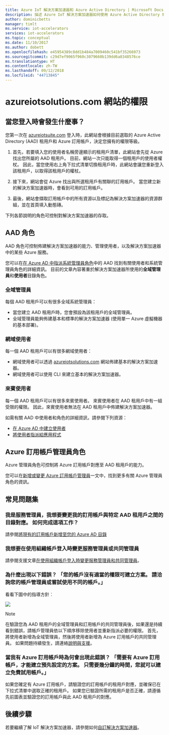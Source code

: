 ```yaml
---
title: Azure IoT 解決方案加速器和 Azure Active Directory | Microsoft Docs
description: 描述 Azure IoT 解決方案加速器如何使用 Azure Active Directory 來管理使用權限。
author: dominicbetts
manager: timlt
ms.service: iot-accelerators
services: iot-accelerators
ms.topic: conceptual
ms.date: 11/10/2017
ms.author: dobett
ms.openlocfilehash: e45954389c8dd1b484a7009460c541bf35266973
ms.sourcegitcommit: c29d7ef9065f960c3079660b139dd6a8348576ce
ms.translationtype: HT
ms.contentlocale: zh-TW
ms.lasthandoff: 09/12/2018
ms.locfileid: "44713845"
---
```

# <a name="permissions-on-the-azureiotsolutionscom-site"></a>azureiotsolutions.com 網站的權限

## <a name="what-happens-when-you-sign-in"></a>當您登入時會發生什麼事？

您第一次在 [azureiotsuite.com][lnk-azureiotsolutions] 登入時，此網站會根據目前選取的 Azure Active Directory (AAD) 租用戶和 Azure 訂用帳戶，決定您擁有的權限等級。

1. 首先，若要填入您的使用者名稱旁邊顯示的租用戶清單，此網站會先從 Azure 找出您所屬的 AAD 租用戶。 目前，網站一次只能取得一個租用戶的使用者權杖。 因此，當您使用右上角下拉式清單切換租用戶時，此網站會讓您重新登入該租用戶，以取得該租用戶的權杖。

2. 接下來，網站會從 Azure 找出與所選租用戶有關聯的訂用帳戶。 當您建立新的解決方案加速器時，會看到可用的訂用帳戶。

3. 最後，網站會擷取訂用帳戶中的所有資源以及標記為解決方案加速器的資源群組，並在首頁填入動態磚。

下列各節說明的角色可控制對解決方案加速器的存取。

## <a name="aad-roles"></a>AAD 角色

AAD 角色可控制佈建解決方案加速器的能力、管理使用者，以及解決方案加速器中的某些 Azure 服務。

您可以在[在 Azure AD 中指派系統管理員角色][lnk-aad-admin]中的 AAD 找到有關使用者和系統管理員角色的詳細資訊。 目前的文章內容著重於解決方案加速器所使用的**全域管理員**和**使用者**目錄角色。

### <a name="global-administrator"></a>全域管理員

每個 AAD 租用戶可以有很多全域系統管理員：

* 當您建立 AAD 租用戶時，您會預設為該租用戶的全域管理員。
* 全域管理員能夠佈建基本和標準的解決方案加速器 (使用單一 Azure 虛擬機器的基本部署)。

### <a name="domain-user"></a>網域使用者

每一個 AAD 租用戶可以有很多網域使用者：

* 網域使用者可以透過 [azureiotsolutions.com][lnk-azureiotsolutions] 網站佈建基本的解決方案加速器。
* 網域使用者可以使用 CLI 來建立基本的解決方案加速器。

### <a name="guest-user"></a>來賓使用者

每一個 AAD 租用戶可以有很多來賓使用者。 來賓使用者在 AAD 租用戶中有一組受限的權限。 因此，來賓使用者無法在 AAD 租用戶中佈建解決方案加速器。

如需有關 AAD 中使用者和角色的詳細資訊，請參閱下列資源：

* [在 Azure AD 中建立使用者][lnk-create-edit-users]
* [將使用者指派給應用程式][lnk-assign-app-roles]

## <a name="azure-subscription-administrator-roles"></a>Azure 訂用帳戶管理員角色

Azure 管理員角色可控制將 Azure 訂用帳戶對應至 AAD 租用戶的能力。

您可以在[新增或變更 Azure 訂用帳戶管理員][lnk-admin-roles]一文中，找到更多有關 Azure 管理員角色的資訊。

## <a name="faq"></a>常見問題集

### <a name="im-a-service-administrator-and-id-like-to-change-the-directory-mapping-between-my-subscription-and-a-specific-aad-tenant-how-do-i-complete-this-task"></a>我是服務管理員，我想要變更我的訂用帳戶與特定 AAD 租用戶之間的目錄對應。 如何完成這項工作？

請參閱[將現有的訂用帳戶新增至您的 Azure AD 目錄](../active-directory/fundamentals/active-directory-how-subscriptions-associated-directory.md#to-associate-an-existing-subscription-to-your-azure-ad-directory)

### <a name="i-want-to-change-a-service-administrator-or-co-administrator-when-logged-in-with-an-organizational-account"></a>我想要在使用組織帳戶登入時變更服務管理員或共同管理員

請參閱支援文章[在使用組織帳戶登入時變更服務管理員和共同管理員][lnk-service-admins]。

### <a name="why-am-i-seeing-this-error-your-account-does-not-have-the-proper-permissions-to-create-a-solution-please-check-with-your-account-administrator-or-try-with-a-different-account"></a>為什麼出現以下錯誤？ 「您的帳戶沒有適當的權限可建立方案。 請洽詢您的帳戶管理員或嘗試使用不同的帳戶。」

看看下圖中的指導方針︰

![][img-flowchart]

> [!NOTE]
> 在驗證您為 AAD 租用戶的全域管理員和訂用帳戶的共同管理員後，如果還是持續看到錯誤，請帳戶管理員依以下順序移除使用者並重新指派必要的權限。 首先，將使用者新增為全域管理員，然後將使用者新增為 Azure 訂用帳戶的共同管理員。 如果問題持續發生，請連絡[說明與支援][lnk-help-support]。

### <a name="why-am-i-seeing-this-error-when-i-have-an-azure-subscription-an-azure-subscription-is-required-to-create-pre-configured-solutions-you-can-create-a-free-trial-account-in-just-a-couple-of-minutes"></a>當我有 Azure 訂用帳戶時為何會出現此錯誤？ 「需要有 Azure 訂用帳戶，才能建立預先設定的方案。 只需要幾分鐘的時間，您就可以建立免費試用帳戶。」

如果您確定有 Azure 訂用帳戶，請驗證您的訂用帳戶的租用戶對應，並確保已在下拉式清單中選取正確的租用戶。 如果您已驗證所需的租用戶是否正確，請遵循先前圖表並驗證您的訂用帳戶與此 AAD 租用戶的對應。

## <a name="next-steps"></a>後續步驟
若要繼續了解 IoT 解決方案加速器，請參閱如何[自訂解決方案加速器][lnk-customize]。

[img-flowchart]: media/iot-accelerators-permissions/flowchart.png

[lnk-azureiotsolutions]: https://www.azureiotsolutions.com
[lnk-rm-github-repo]: https://github.com/Azure/remote-monitoring-services-dotnet
[lnk-pm-github-repo]: https://github.com/Azure/azure-iot-predictive-maintenance
[lnk-cf-github-repo]: https://github.com/Azure/azure-iot-connected-factory
[lnk-aad-admin]:../active-directory/users-groups-roles/directory-assign-admin-roles.md
[lnk-portal]: https://portal.azure.com
[lnk-create-edit-users]:../active-directory/fundamentals/active-directory-users-profile-azure-portal.md
[lnk-assign-app-roles]:../active-directory/manage-apps/assign-user-or-group-access-portal.md
[lnk-service-admins]: https://azure.microsoft.com/support/changing-service-admin-and-co-admin
[lnk-admin-roles]: ../billing/billing-add-change-azure-subscription-administrator.md
[lnk-help-support]: https://portal.azure.com/#blade/Microsoft_Azure_Support/HelpAndSupportBlade
[lnk-customize]: iot-accelerators-remote-monitoring-customize.md

